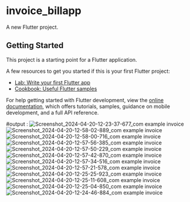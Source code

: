 # invoice_billapp

A new Flutter project.

## Getting Started

This project is a starting point for a Flutter application.

A few resources to get you started if this is your first Flutter project:

- [Lab: Write your first Flutter app](https://docs.flutter.dev/get-started/codelab)
- [Cookbook: Useful Flutter samples](https://docs.flutter.dev/cookbook)

For help getting started with Flutter development, view the
[online documentation](https://docs.flutter.dev/), which offers tutorials,
samples, guidance on mobile development, and a full API reference.

#output :
![Screenshot_2024-04-20-12-23-37-677_com example invoice](https://github.com/patelfemil/invoice_billapp/assets/164484509/79df59cb-c168-4245-9edc-60fd7e41ae6d)
![Screenshot_2024-04-20-12-58-02-889_com example invoice](https://github.com/patelfemil/invoice_billapp/assets/164484509/baac69d4-e1f1-4a99-8053-b36717ce87c6)
![Screenshot_2024-04-20-12-58-00-716_com example invoice](https://github.com/patelfemil/invoice_billapp/assets/164484509/06b4b1a3-4831-40e2-8779-911cf891036d)
![Screenshot_2024-04-20-12-57-56-385_com example invoice](https://github.com/patelfemil/invoice_billapp/assets/164484509/9ef27b34-1429-4fa0-a110-c1f5328a5219)
![Screenshot_2024-04-20-12-57-50-229_com example invoice](https://github.com/patelfemil/invoice_billapp/assets/164484509/7cd4a764-e2e7-453f-828e-c6818dede5ff)
![Screenshot_2024-04-20-12-57-42-870_com example invoice](https://github.com/patelfemil/invoice_billapp/assets/164484509/39f7f2f4-12b8-4ddd-996e-62b6b940d904)
![Screenshot_2024-04-20-12-57-34-516_com example invoice](https://github.com/patelfemil/invoice_billapp/assets/164484509/8cc69f38-37da-4128-8ec7-2fb770990c47)
![Screenshot_2024-04-20-12-57-21-578_com example invoice](https://github.com/patelfemil/invoice_billapp/assets/164484509/0ecff9fa-032b-41f8-a93d-0dab87f49221)
![Screenshot_2024-04-20-12-25-25-923_com example invoice](https://github.com/patelfemil/invoice_billapp/assets/164484509/fa5c2014-a365-427c-9af7-46a98f07b55e)
![Screenshot_2024-04-20-12-25-11-608_com example invoice](https://github.com/patelfemil/invoice_billapp/assets/164484509/52dd2786-a059-4bd9-9911-3ff8633880a1)
![Screenshot_2024-04-20-12-25-04-850_com example invoice](https://github.com/patelfemil/invoice_billapp/assets/164484509/fad3f74b-0040-40fe-9a99-2964ff3fbca1)
![Screenshot_2024-04-20-12-24-46-884_com example invoice](https://github.com/patelfemil/invoice_billapp/assets/164484509/db20bc99-6c3d-45af-ad42-e829c88dd504)
